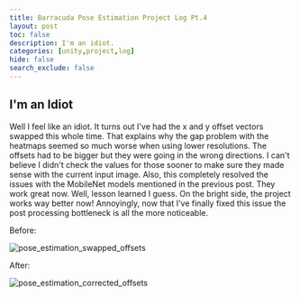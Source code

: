 ```yaml
---
title: Barracuda Pose Estimation Project Log Pt.4
layout: post
toc: false
description: I'm an idiot.
categories: [unity,project,log]
hide: false
search_exclude: false
---
```


## I'm an Idiot

Well I feel like an idiot. It turns out I've had the x and y offset vectors swapped this whole time. That explains why the gap problem with the heatmaps seemed so much worse when using lower resolutions. The offsets had to be bigger but they were going in the wrong directions. I can't believe I didn't check the values for those sooner to make sure they made sense with the current input image. Also, this completely resolved the issues with the MobileNet models mentioned in the previous post. They work great now. Well, lesson learned I guess. On the bright side, the project works way better now! Annoyingly, now that I've finally fixed this issue the post processing bottleneck is all the more noticeable.



Before:

![pose_estimation_swapped_offsets](\images\pose_estimation_swapped_offsets.gif)

After:

![pose_estimation_corrected_offsets](\images\pose_estimation_corrected_offsets.gif)
